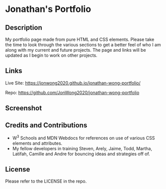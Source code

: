 # Jonathan's Portfolio

## Description

My portfolio page made from pure HTML and CSS elements.  Please take the time to look through the various sections to get a better feel of who I am along with my current and future projects.  The page and links will be updated as I begin to work on other projects.

## Links

Live Site: https://jonwong2020.github.io/jonathan-wong-portfolio/

Repo:  https://github.com/JonWong2020/jonathan-wong-portfolio

## Screenshot

## Credits and Contributions

* W<sup>3</sup> Schools and MDN Webdocs for references on use of various CSS elements and attributes.
* My fellow developers in training Steven, Arely, Jaime, Todd, Martha, Latifah, Camille and Andre for bouncing ideas and strategies off of. 

## License

Please refer to the LICENSE in the repo.